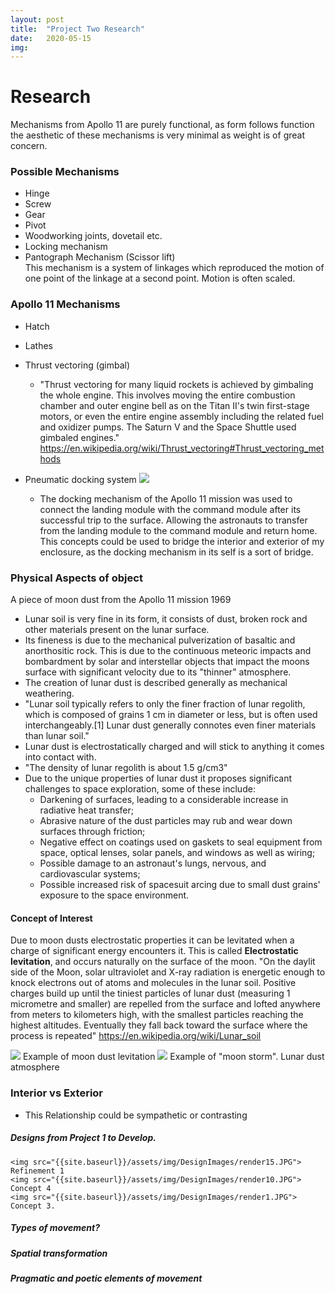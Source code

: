 ```yaml
---
layout: post
title:  "Project Two Research"
date:   2020-05-15
img:
---
```

# Research
Mechanisms from Apollo 11 are purely functional, as form follows function the aesthetic of these mechanisms is very minimal as weight is of great concern.

### Possible Mechanisms
* Hinge
* Screw
* Gear
* Pivot
* Woodworking joints, dovetail etc.
* Locking mechanism
* Pantograph Mechanism (Scissor lift)  
  This mechanism is a system of linkages which reproduced the motion of one point of the linkage at a second point. Motion is often scaled.


### Apollo 11 Mechanisms
* Hatch
* Lathes
* Thrust vectoring (gimbal)  
  - "Thrust vectoring for many liquid rockets is achieved by gimbaling the whole engine. This involves moving the entire combustion chamber and outer engine bell as on the Titan II's twin first-stage motors, or even the entire engine assembly including the related fuel and oxidizer pumps. The Saturn V and the Space Shuttle used gimbaled engines."
  https://en.wikipedia.org/wiki/Thrust_vectoring#Thrust_vectoring_methods

* Pneumatic docking system
  <img src="{{site.baseurl}}/assets/img/DesignImages/dockingMech.png">   

    - The docking mechanism of the Apollo 11 mission was used to connect the landing module with the command module after its successful trip to the surface. Allowing the astronauts to transfer from the landing module to the command module and return home. This concepts could be used to bridge the interior and exterior of my enclosure, as the docking mechanism in its self is a sort of bridge.

### Physical Aspects of  object
 A piece of moon dust from the Apollo 11 mission 1969
- Lunar soil is very fine in its form, it consists of dust, broken rock and other materials present on the lunar surface.
- Its fineness is due to the mechanical pulverization of basaltic and anorthositic rock. This is due to the continuous meteoric impacts and bombardment by solar and interstellar objects that impact the moons surface with significant velocity due to its "thinner" atmosphere.
- The creation of lunar dust is described generally as mechanical weathering.
- "Lunar soil typically refers to only the finer fraction of lunar regolith, which is composed of grains 1 cm in diameter or less, but is often used interchangeably.[1] Lunar dust generally connotes even finer materials than lunar soil."
- Lunar dust is electrostatically charged and will stick to anything it comes into contact with.
- "The density of lunar regolith is about 1.5 g/cm3"
- Due to the unique properties of lunar dust it proposes significant challenges to space exploration, some of these include:
    - Darkening of surfaces, leading to a considerable increase in radiative heat transfer;
    - Abrasive nature of the dust particles may rub and wear down surfaces through friction;
    - Negative effect on coatings used on gaskets to seal equipment from space, optical lenses, solar panels, and windows as well as wiring;
    - Possible damage to an astronaut's lungs, nervous, and cardiovascular systems;
    - Possible increased risk of spacesuit arcing due to small dust grains' exposure to the space environment.

#### Concept of Interest
Due to moon dusts electrostatic properties it can be levitated when a charge of significant energy encounters it. This is called **Electrostatic levitation**, and occurs naturally on the surface of the moon. "On the daylit side of the Moon, solar ultraviolet and X-ray radiation is energetic enough to knock electrons out of atoms and molecules in the lunar soil. Positive charges build up until the tiniest particles of lunar dust (measuring 1 micrometre and smaller) are repelled from the surface and lofted anywhere from meters to kilometers high, with the smallest particles reaching the highest altitudes. Eventually they fall back toward the surface where the process is repeated"
https://en.wikipedia.org/wiki/Lunar_soil

<img src="{{site.baseurl}}/assets/img/DesignImages/moondustLev.jpg">    
Example of moon dust levitation  
<img src="{{site.baseurl}}/assets/img/DesignImages/dustSphere.jpg">     
Example of "moon storm". Lunar dust atmosphere  

### Interior vs Exterior
- This Relationship could be sympathetic or contrasting

##### Designs from Project 1 to Develop.  
    <img src="{{site.baseurl}}/assets/img/DesignImages/render15.JPG">
    Refinement 1
    <img src="{{site.baseurl}}/assets/img/DesignImages/render10.JPG">
    Concept 4
    <img src="{{site.baseurl}}/assets/img/DesignImages/render1.JPG">
    Concept 3.



##### Types of movement?
##### Spatial transformation
##### Pragmatic and poetic elements of movement
